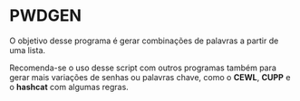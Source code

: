 # PWDGEN
O objetivo desse programa é gerar combinações de palavras a partir de uma lista.

Recomenda-se o uso desse script com outros programas também para gerar mais variações de senhas ou palavras chave, como o **CEWL**, **CUPP** e o **hashcat** com algumas regras.

